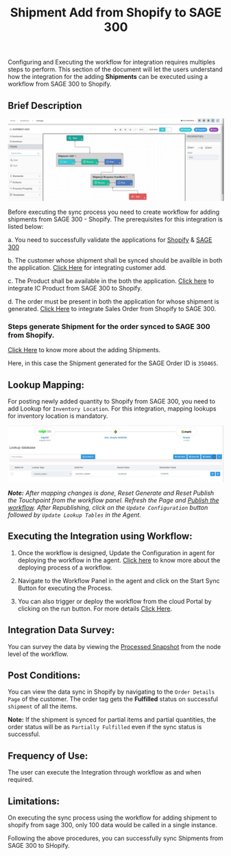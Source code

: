 ﻿---
title: "Shipment Add from Shopify to SAGE 300"
toc: true
tag: developers
category: "Integration/Sage-Shopify"
menus: 
    shopifysageintegration:
        title: "Shipment Add from Shopify to SAGE 300"
        icon: fa fa-wpexplorer
        identifier: shopifysage300shipmentadd
---
Configuring and Executing the workflow for integration requires multiples steps to perform. This section of the document will let the users understand how the integration for the adding **Shipments** can be executed using a workflow from SAGE 300 to Shopify. 

## Brief Description

![shipadd1](\staticfiles\integration\SAGE300-Shopify\shipadd1.PNG)

Before executing the sync process you need to create workflow for adding shipments from SAGE 300 - Shopify. The prerequisites for this integration is listed below:

a. You need to successfully validate the applications for [Shopify](/connectors/shopify/) & [SAGE 300](/connectors/sage300/)  

b. The customer whose shipment shall be synced should be availble in both the application. [Click Here]() for integrating customer add.

c. The Product shall be available in the both the application. [Click here]() to integrate IC Product from SAGE 300 to Shopify.

d. The order must be present in both the application for whose shipment is generated. [Click Here]() to integrate Sales Order from Shopify to SAGE 300.

### Steps generate Shipment for the order synced to SAGE 300 from Shopify.

[Click Here](http://help.sage300.com/en-us/2017/web/Subsystems/OE/Content/Transactions/ShipmentsAndInvoices/ShippingOrdersAndItems.htm) to know more about the adding Shipments.

Here, in this case the Shipment generated for the SAGE Order ID is `350465`.


## Lookup Mapping:

For posting newly added quantity to Shopify from SAGE 300, you need to add Lookup for `Inventory Location`. For this integration, mapping lookups for inventory location is mandatory.

![shipadd3](\staticfiles\integration\SAGE300-Shopify\invupdate3.PNG)

**_Note:_** _After mapping changes is done, Reset Generate and Reset Publish the Touchpoint from the workflow panel. Refresh the Page and [Publish the workflow](/workflow/deploying-and-executing/#publishing-a-workflow). After Republishing, click on the `Update Configuration` button followed by `Update Lookup Tables` in the Agent._

## Executing the Integration using Workflow:

1.	Once the workflow is designed, Update the Configuration in agent for deploying the workflow in the agent. [Click here](/workflow/deploying-and-executing/) to know more about the deploying process of a workflow.

2.	Navigate to the Workflow Panel in the agent and click on the Start Sync Button for executing the Process.

3.  You can also trigger or deploy the workflow from the cloud Portal by clicking on the run button. For more details [Click Here](/workflow/deploying-and-executing/#executing-the-workflow).

## Integration Data Survey:

You can survey the data by viewing the [Processed Snapshot](/workflow/list-of-snapshot/)  from the node level of the workflow.


## Post Conditions:
You can view the data sync in Shopify by navigating to  the `Order Details Page` of the customer. The order tag gets the **Fulfilled** status on successful `shipment` of all the items.

**Note:** If the shipment is synced for partial items and partial quantities, the order status will be as `Partially Fulfilled` even if the sync status is successful.

## Frequency of Use:

The user can execute the Integration through workflow as and when required. 

## Limitations:

On executing the sync process using the workflow for adding shipment to shopify from sage 300, only 100 data would be called in a single instance.

Following the above procedures, you can successfully sync Shipments from SAGE 300 to SHopify.